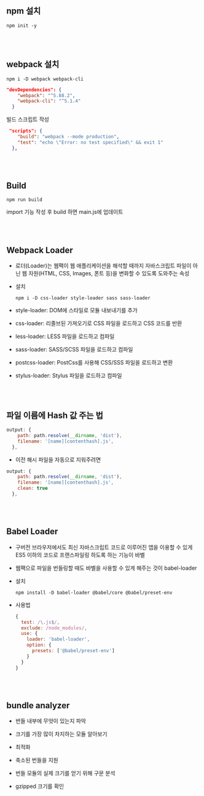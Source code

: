 ## npm 설치

```terminal
npm init -y
```

<br><br>

## webpack 설치

```terminal
npm i -D webpack webpack-cli
```

```json
"devDependencies": {
    "webpack": "^5.88.2",
    "webpack-cli": "^5.1.4"
  }
```

빌드 스크립트 작성

```json
 "scripts": {
    "build": "webpack --mode production",
    "test": "echo \"Error: no test specified\" && exit 1"
  },
```

<br><br>

## Build
```terminal
npm run build
```

import 기능 작성 후 build 하면 main.js에 업데이트

<br><br>

## Webpack Loader

- 로더(Loader)는 웹팩이 웹 애플리케이션을 해석할 때까지 자바스크립트 파일이 아닌 웹 자원(HTML, CSS, Images, 폰트 등)을 변화할 수 있도록 도와주는 속성

- 설치
  ```terminal
  npm i -D css-loader style-loader sass sass-loader
  ```

- style-loader: DOM에 스타일로 모듈 내보내기를 추가

- css-loader: 리졸브된 가져오기로 CSS 파일을 로드하고 CSS 코드를 반환

- less-loader: LESS 파일을 로드하고 컴파일

- sass-loader: SASS/SCSS 파일을 로드하고 컴파일

- postcss-loader: PostCss를 사용해 CSS/SSS 파일을 로드하고 변환

- stylus-loader: Stylus 파일을 로드하고 컴파일

<br><br>

## 파일 이름에 Hash 값 주는 법

```js
output: {
    path: path.resolve(__dirname, 'dist'),
    filename: '[name][contenthash].js',
  },
```

- 이전 해시 파일을 자동으로 지워주려면
```js
output: {
    path: path.resolve(__dirname, 'dist'),
    filename: '[name][contenthash].js',
    clean: true
  },
```

<br><br>

## Babel Loader

- 구버전 브라우저에서도 최신 자바스크립트 코드로 이루어진 앱을 이용할 수 있게 ES5 이하의 코드로 프랜스파일링 하도록 하는 기능이 바벨

- 웹팩으로 파일을 번들링할 때도 바벨을 사용할 수 있게 해주는 것이 babel-loader

- 설치

  ```terminal
  npm install -D babel-loader @babel/core @babel/preset-env
  ```
- 사용법

  ```js
  {
    test: /\.js$/,
    exclude: /node_modules/,
    use: {
      loader: 'babel-loader',
      option: {
        presets: ['@babel/preset-env']
      }
    }
  }
  ```

<br><br>

## bundle analyzer

- 번들 내부에 무엇이 있는지 파악

- 크기를 가장 많이 차지하는 모듈 알아보기

- 최적화

- 축소된 번들을 지원

- 번들 모듈의 실제 크기를 얻기 위해 구문 분석

- gzipped 크기를 확인


<br><br>
<br><br>
<br><br>
<br><br>
<br><br>
<br><br>
